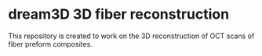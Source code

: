 # dream3D 3D fiber reconstruction
This repository is created to work on the 3D reconstruction of OCT scans of fiber preform composites.
